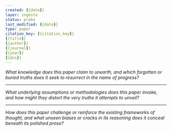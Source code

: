```yaml
---
created: {{date}}
layer: ingesta
status: probe
last_modified: {{date}}
type: paper
citation_key: {{citation_key}}
{{title}}
{{author}}
{{journal}}
{{year}}
{{doi}}
---
```


*What knowledge does this paper claim to unearth,*
*and which forgotten or buried truths*
*does it seek to resurrect in the name of progress?*  

---

*What underlying assumptions or methodologies does this paper invoke,*
*and how might they distort the very truths it attempts to unveil?*  

---

*How does this paper challenge or reinforce*
*the existing frameworks of thought,*
*and what unseen biases or cracks in its reasoning*
*does it conceal beneath its polished prose?*  
